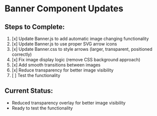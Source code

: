 # Banner Component Updates

## Steps to Complete:
1. [x] Update Banner.js to add automatic image changing functionality
2. [x] Update Banner.js to use proper SVG arrow icons
3. [x] Update Banner.css to style arrows (larger, transparent, positioned correctly)
4. [x] Fix image display logic (remove CSS background approach)
5. [x] Add smooth transitions between images
6. [x] Reduce transparency for better image visibility
7. [ ] Test the functionality

## Current Status:
- Reduced transparency overlay for better image visibility
- Ready to test the functionality
